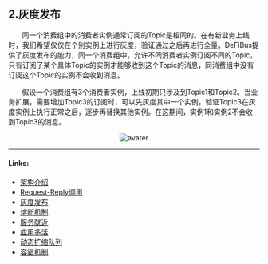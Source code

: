 ## 2.灰度发布

&nbsp;&nbsp;&nbsp;&nbsp;&nbsp;&nbsp;
同一个消费组中的消费者实例通常订阅的Topic是相同的。在有新业务上线时，我们希望仅仅在个别实例上进行灰度，验证通过之后再进行全量。DeFiBus提供了灰度发布的能力，同一个消费组中，允许不同消费者实例订阅不同的Topic，只有订阅了某个具体Topic的实例才能够收到这个Topic的消息，同消费组中没有订阅这个Topic的实例不会收到消息。

&nbsp;&nbsp;&nbsp;&nbsp;&nbsp;&nbsp;
假设一个消费组有3个消费者实例，上线初期只涉及到Topic1和Topic2。当业务扩展，需要增加Topic3的订阅时，可以先灰度其中一个实例，验证Topic3在灰度实例上执行正常之后，逐步再替换其他实例。在这期间，实例1和实例2不会收到Topic3的消息。

<div align=center>

![avater](../../images/features/dark-launch-p1.png)

</div>

---

#### Links:

* [架构介绍](../../../README.zh-CN.md)
* [Request-Reply调用](../features/1-request-response-call.md)
* [灰度发布](../features/2-dark-launch.md)
* [熔断机制](../features/3-circuit-break-mechanism.md)
* [服务就近](../features/4-invoke-service-nearby.md)
* [应用多活](../features/5-multi-active.md)
* [动态扩缩队列](../features/6-dynamic-adjust-queue.md)
* [容错机制](../features/8-fault-tolerant.md)
